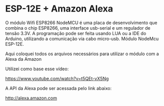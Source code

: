 ESP-12E + Amazon Alexa
=======================


O módulo Wifi ESP8266 NodeMCU é uma placa de desenvolvimento que combina o chip ESP8266, uma interface usb-serial e um regulador de tensão 3.3V. A programação pode ser feita usando LUA ou a IDE do Arduino, utilizando a comunicação via cabo micro-usb. Módulo NodeMcu ESP-12E.


Aqui coloquei todos os arquivos necessários para utilizar o módulo com a Alexa da Amazon


Utilizei como base esse vídeo:

https://www.youtube.com/watch?v=t5QEt-vX5Ng

A API da Alexa pode ser acessada pelo link abaixo:

http://alexa.amazon.com
